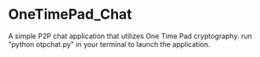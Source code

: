 # OneTimePad_Chat
A simple P2P chat application that utilizes One Time Pad cryptography.
run "python otpchat.py" in your terminal to launch the application.
